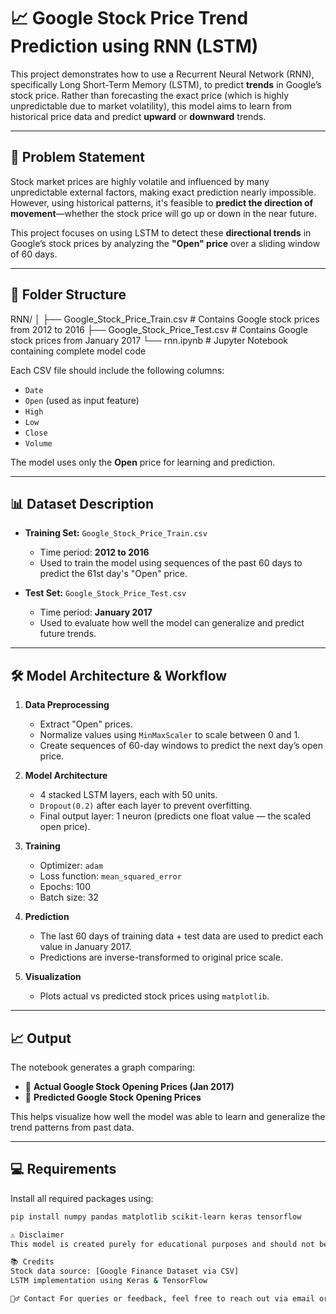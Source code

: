 # 📈 Google Stock Price Trend Prediction using RNN (LSTM)

This project demonstrates how to use a Recurrent Neural Network (RNN), specifically Long Short-Term Memory (LSTM), to predict **trends** in Google’s stock price. Rather than forecasting the exact price (which is highly unpredictable due to market volatility), this model aims to learn from historical price data and predict **upward** or **downward** trends.

---

## 🧠 Problem Statement

Stock market prices are highly volatile and influenced by many unpredictable external factors, making exact prediction nearly impossible. However, using historical patterns, it's feasible to **predict the direction of movement**—whether the stock price will go up or down in the near future.

This project focuses on using LSTM to detect these **directional trends** in Google’s stock prices by analyzing the **"Open" price** over a sliding window of 60 days.

---

## 📁 Folder Structure

RNN/
│
├── Google_Stock_Price_Train.csv # Contains Google stock prices from 2012 to 2016
├── Google_Stock_Price_Test.csv # Contains Google stock prices from January 2017
└── rnn.ipynb # Jupyter Notebook containing complete model code


Each CSV file should include the following columns:
- `Date`
- `Open` (used as input feature)
- `High`
- `Low`
- `Close`
- `Volume`

The model uses only the **Open** price for learning and prediction.

---

## 📊 Dataset Description

- **Training Set:** `Google_Stock_Price_Train.csv`
  - Time period: **2012 to 2016**
  - Used to train the model using sequences of the past 60 days to predict the 61st day's "Open" price.
  
- **Test Set:** `Google_Stock_Price_Test.csv`
  - Time period: **January 2017**
  - Used to evaluate how well the model can generalize and predict future trends.

---

## 🛠️ Model Architecture & Workflow

1. **Data Preprocessing**
   - Extract "Open" prices.
   - Normalize values using `MinMaxScaler` to scale between 0 and 1.
   - Create sequences of 60-day windows to predict the next day’s open price.

2. **Model Architecture**
   - 4 stacked LSTM layers, each with 50 units.
   - `Dropout(0.2)` after each layer to prevent overfitting.
   - Final output layer: 1 neuron (predicts one float value — the scaled open price).

3. **Training**
   - Optimizer: `adam`
   - Loss function: `mean_squared_error`
   - Epochs: 100
   - Batch size: 32

4. **Prediction**
   - The last 60 days of training data + test data are used to predict each value in January 2017.
   - Predictions are inverse-transformed to original price scale.

5. **Visualization**
   - Plots actual vs predicted stock prices using `matplotlib`.

---

## 📈 Output

The notebook generates a graph comparing:
- 🔴 **Actual Google Stock Opening Prices (Jan 2017)**
- 🔵 **Predicted Google Stock Opening Prices**

This helps visualize how well the model was able to learn and generalize the trend patterns from past data.

---

## 💻 Requirements

Install all required packages using:

```bash
pip install numpy pandas matplotlib scikit-learn keras tensorflow

⚠️ Disclaimer
This model is created purely for educational purposes and should not be used for real-world financial trading or investments. The stock market is influenced by complex external events and this model does not factor in such variables.

📚 Credits
Stock data source: [Google Finance Dataset via CSV]
LSTM implementation using Keras & TensorFlow

🙋‍♂️ Contact For queries or feedback, feel free to reach out via email or GitHub issues.
